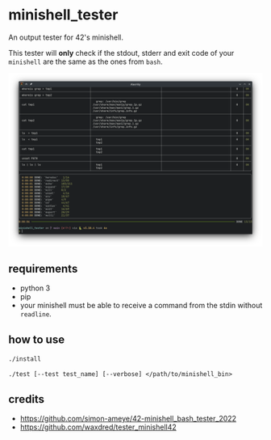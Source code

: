# minishell_tester
An output tester for 42's minishell.

This tester will **only** check if the stdout, stderr and exit code of your `minishell` are the same as the ones from `bash`.

![screenshot of the tester](/assets/screenshot.png?raw=true "Screenshot of the tester")

## requirements
- python 3
- pip
- your minishell must be able to receive a command from the stdin without `readline`.

## how to use
```shell
./install
```
```shell
./test [--test test_name] [--verbose] </path/to/minishell_bin>
```
## credits
- https://github.com/simon-ameye/42-minishell_bash_tester_2022
- https://github.com/waxdred/tester_minishell42
